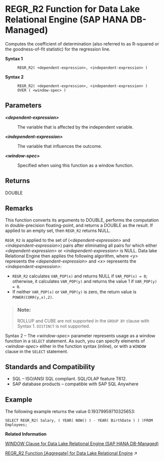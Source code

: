 <!-- loioe970c79f12d44021b872f41c9f5ce7d9 -->

# REGR\_R2 Function for Data Lake Relational Engine \(SAP HANA DB-Managed\)

Computes the coefficient of determination \(also referred to as R-squared or the goodness-of-fit statistic\) for the regression line.




<dl>
<dt><b>

Syntax 1

</b></dt>
<dd>

```
REGR_R2( <dependent-expression>, <independent-expression> )
```



</dd><dt><b>

Syntax 2

</b></dt>
<dd>

```
REGR_R2( <dependent-expression>, <independent-expression> )
OVER ( <window-spec> )
```



</dd>
</dl>



<a name="loioe970c79f12d44021b872f41c9f5ce7d9__section_rpl_rh5_vrb"/>

## Parameters


<dl>
<dt><b>

*<dependent-expression\>*

</b></dt>
<dd>

The variable that is affected by the independent variable.



</dd><dt><b>

*<independent-expression\>*

</b></dt>
<dd>

The variable that influences the outcome.



</dd><dt><b>

*<window-spec\>*

</b></dt>
<dd>

Specified when using this function as a window function.



</dd>
</dl>



<a name="loioe970c79f12d44021b872f41c9f5ce7d9__section_ejv_rh5_vrb"/>

## Returns

DOUBLE



<a name="loioe970c79f12d44021b872f41c9f5ce7d9__section_a4k_sh5_vrb"/>

## Remarks

This function converts its arguments to DOUBLE, performs the computation in double-precision floating-point, and returns a DOUBLE as the result. If applied to an empty set, then `REGR_R2` returns NULL.

`REGR_R2` is applied to the set of \(*<dependent-expression\>* and *<independent-expression\>*\) pairs after eliminating all pairs for which either *<dependent-expression\>* or *<independent-expression\>* is NULL. Data lake Relational Engine then applies the following algorithm, where *<y\>* represents the *<dependent-expression\>* and *<x\>* represents the *<independent-expression\>*:

-   `REGR_R2` calculates `VAR_POP(x)` and returns NULL if `VAR_POP(x) = 0`; otherwise, it calculates `VAR_POP(y)` and returns the value 1 if `VAR_POP(y) = 0`.
-   If neither `VAR_POP(x)` or `VAR_POP(y)` is zero, the return value is `POWER(CORR(y,x),2)`.

> ### Note:  
> ROLLUP and CUBE are not supported in the `GROUP BY` clause with Syntax 1. `DISTINCT` is not supported.

Syntax 2 – The *<window-spec\>* parameter represents usage as a window function in a `SELECT` statement. As such, you can specify elements of *<window-spec\>* either in the function syntax \(inline\), or with a `WINDOW` clause in the `SELECT` statement.



<a name="loioe970c79f12d44021b872f41c9f5ce7d9__section_chj_th5_vrb"/>

## Standards and Compatibility

-   SQL – ISO/ANSI SQL compliant. SQL/OLAP feature T612.
-   SAP database products – compatible with SAP SQL Anywhere



<a name="loioe970c79f12d44021b872f41c9f5ce7d9__section_js5_th5_vrb"/>

## Example

The following example returns the value 0.19379959710325653:

```
SELECT REGR_R2( Salary, ( YEAR( NOW() ) - YEAR( BirthDate ) ) )FROM Employees;
```

**Related Information**  


[WINDOW Clause for Data Lake Relational Engine \(SAP HANA DB-Managed\)](../030-sql-statements/window-clause-for-data-lake-relational-engine-sap-hana-db-managed-c83b61b.md "Defines all or part of a window for use with window functions such as AVG and RANK in a SELECT statement.")

[REGR_R2 Function [Aggregate] for Data Lake Relational Engine](https://help.sap.com/viewer/19b3964099384f178ad08f2d348232a9/2023_1_QRC/en-US/a575c77684f210158d23e68bbd456148.html "Computes the coefficient of determination (also referred to as R-squared or the goodness-of-fit statistic) for the regression line.") :arrow_upper_right:

